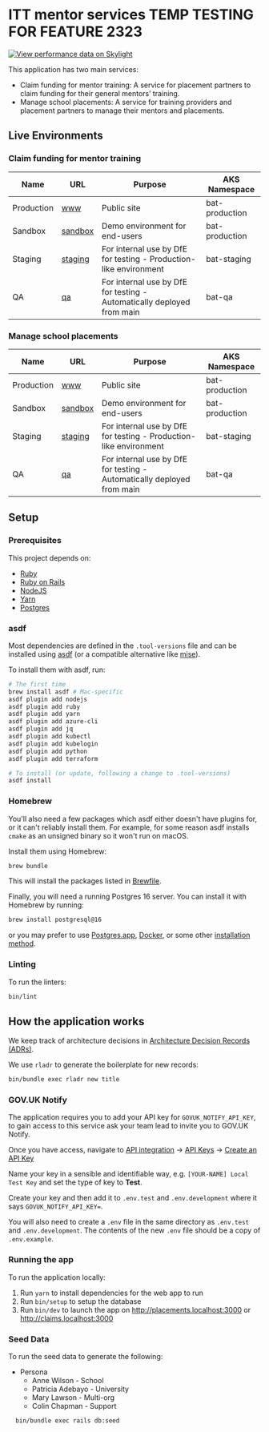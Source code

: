 # ITT mentor services  TEMP TESTING FOR FEATURE 2323

[![View performance data on Skylight](https://badges.skylight.io/status/6v9PqzmAQIZi.svg?token=Qy2pZYtgRhgzOEiw8KVg4W9NcBRP2spyrwET1FsqaAE)](https://www.skylight.io/app/applications/6v9PqzmAQIZi)

This application has two main services:

- Claim funding for mentor training: A service for placement partners to claim funding for their general mentors’ training.
- Manage school placements: A service for training providers and placement partners to manage their mentors and placements.

## Live Environments

### Claim funding for mentor training

| Name       | URL                                                                           | Purpose                                                                | AKS Namespace  |
| ---------- | ----------------------------------------------------------------------------- | ---------------------------------------------------------------------- | -------------- |
| Production | [www](https://claim-funding-for-mentor-training.education.gov.uk)             | Public site                                                            | bat-production |
| Sandbox    | [sandbox](https://sandbox.claim-funding-for-mentor-training.education.gov.uk) | Demo environment for end-users                                         | bat-production |
| Staging    | [staging](https://staging.claim-funding-for-mentor-training.education.gov.uk) | For internal use by DfE for testing - Production-like environment      | bat-staging    |
| QA         | [qa](https://qa.claim-funding-for-mentor-training.education.gov.uk)           | For internal use by DfE for testing - Automatically deployed from main | bat-qa         |

### Manage school placements

| Name       | URL                                                                  | Purpose                                                                | AKS Namespace  |
| ---------- | -------------------------------------------------------------------- | ---------------------------------------------------------------------- | -------------- |
| Production | [www](https://manage-school-placements.education.gov.uk)             | Public site                                                            | bat-production |
| Sandbox    | [sandbox](https://sandbox.manage-school-placements.education.gov.uk) | Demo environment for end-users                                         | bat-production |
| Staging    | [staging](https://staging.manage-school-placements.education.gov.uk) | For internal use by DfE for testing - Production-like environment      | bat-staging    |
| QA         | [qa](https://qa.manage-school-placements.education.gov.uk)           | For internal use by DfE for testing - Automatically deployed from main | bat-qa         |

## Setup

### Prerequisites

This project depends on:

- [Ruby](https://www.ruby-lang.org/)
- [Ruby on Rails](https://rubyonrails.org/)
- [NodeJS](https://nodejs.org/)
- [Yarn](https://yarnpkg.com/)
- [Postgres](https://www.postgresql.org/)

### asdf

Most dependencies are defined in the `.tool-versions` file and can be installed using [asdf](https://asdf-vm.com/) (or a compatible alternative like [mise](https://mise.jdx.dev/)).

To install them with asdf, run:

```sh
# The first time
brew install asdf # Mac-specific
asdf plugin add nodejs
asdf plugin add ruby
asdf plugin add yarn
asdf plugin add azure-cli
asdf plugin add jq
asdf plugin add kubectl
asdf plugin add kubelogin
asdf plugin add python
asdf plugin add terraform

# To install (or update, following a change to .tool-versions)
asdf install
```

### Homebrew

You'll also need a few packages which asdf either doesn't have plugins for, or it can't reliably install them. For example, for some reason asdf installs `cmake` as an unsigned binary so it won't run on macOS.

Install them using Homebrew:

```sh
brew bundle
```

This will install the packages listed in [Brewfile](Brewfile).

Finally, you will need a running Postgres 16 server. You can install it with Homebrew by running:

```sh
brew install postgresql@16
```

or you may prefer to use [Postgres.app](https://postgresapp.com/), [Docker](https://hub.docker.com/_/postgres), or some other [installation method](https://www.postgresql.org/download/).

### Linting

To run the linters:

```bash
bin/lint
```

## How the application works

We keep track of architecture decisions in [Architecture Decision Records
(ADRs)](/adr/).

We use `rladr` to generate the boilerplate for new records:

```bash
bin/bundle exec rladr new title
```

### GOV.UK Notify

The application requires you to add your API key for `GOVUK_NOTIFY_API_KEY`, to gain access to this service ask your
team lead to invite you to GOV.UK Notify.

Once you have access, navigate to [API integration](https://www.notifications.service.gov.uk/services/022acc23-c40a-4077-bbd6-fc98b2155534/api) -> [API Keys](https://www.notifications.service.gov.uk/services/022acc23-c40a-4077-bbd6-fc98b2155534/api/keys) -> [Create an API Key](https://www.notifications.service.gov.uk/services/022acc23-c40a-4077-bbd6-fc98b2155534/api/keys/create)

Name your key in a sensible and identifiable way, e.g. `[YOUR-NAME] Local Test Key` and set the type of key to **Test**.

Create your key and then add it to `.env.test` and `.env.development` where it says `GOVUK_NOTIFY_API_KEY=`.

You will also need to create a `.env` file in the same directory as `.env.test` and `.env.development`. The contents of the new `.env` file should be a copy of `.env.example`.

### Running the app

To run the application locally:

1. Run `yarn` to install dependencies for the web app to run
2. Run `bin/setup` to setup the database
3. Run `bin/dev` to launch the app on <http://placements.localhost:3000> or <http://claims.localhost:3000>

### Seed Data

To run the seed data to generate the following:

- Persona
  - Anne Wilson - School
  - Patricia Adebayo - University
  - Mary Lawson - Multi-org
  - Colin Chapman - Support

```bash
  bin/bundle exec rails db:seed
```
